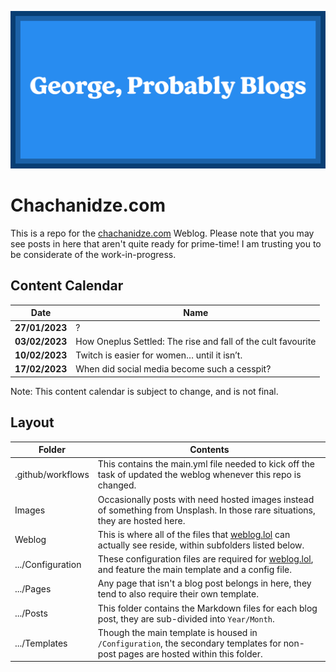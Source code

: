 ![George, Probably Blogs](/Images/George%20Probably%20Blogs.png)

# Chachanidze.com
This is a repo for the [chachanidze.com](https://chachanidze.com) Weblog. Please note that you may see posts in here that aren't quite ready for prime-time! I am trusting you to be considerate of the work-in-progress.

## Content Calendar
|    **Date**    | **Name**                                                     |
|:--------------:|--------------------------------------------------------------|
| **27/01/2023** | ?                                                            |
| **03/02/2023** | How Oneplus Settled: The rise and fall of the cult favourite |
| **10/02/2023** | Twitch is easier for women… until it isn’t.                  |
| **17/02/2023** | When did social media become such a cesspit?                 |

Note: This content calendar is subject to change, and is not final.

## Layout

| Folder            | Contents                                                                                                                          |
|-------------------|-----------------------------------------------------------------------------------------------------------------------------------|
| .github/workflows | This contains the main.yml file needed to kick off the task of updated the weblog whenever this repo is changed.                  |
| Images            | Occasionally posts with need hosted images instead of something from Unsplash. In those rare situations, they are hosted here.    |
| Weblog            | This is where all of the files that [weblog.lol](https://weblog.lol) can actually see reside, within subfolders listed below.     |
| .../Configuration | These configuration files are required for [weblog.lol](https://weblog.lol), and feature the main template and a config file.     |
| .../Pages         | Any page that isn't a blog post belongs in here, they tend to also require their own template.                                    |
| .../Posts         | This folder contains the Markdown files for each blog post, they are sub-divided into `Year/Month`.                               |
| .../Templates     | Though the main template is housed in `/Configuration`, the secondary templates for non-post pages are hosted within this folder. |
